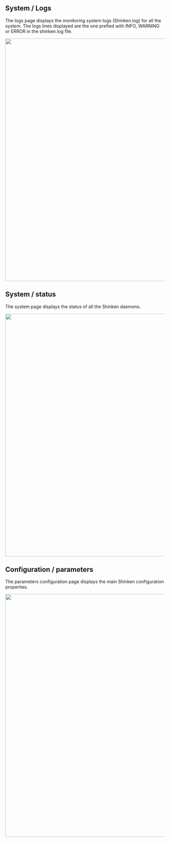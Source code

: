 ## System / Logs
The logs page displays the monitoring system logs (Shinken.log) for all the system. The logs lines displayed are the one prefied with INFO, WARNING or ERROR in the shinken.log file.


 <img src="https://raw.githubusercontent.com/wiki/shinken-monitoring/mod-webui/13.jpg" width="768">


## System / status
The system page displays the status of all the Shinken daemons.

 <img src="https://raw.githubusercontent.com/wiki/shinken-monitoring/mod-webui/12.jpg" width="768">


## Configuration / parameters
The parameters configuration page displays the main Shinken configuration properties.

 <img src="https://raw.githubusercontent.com/wiki/shinken-monitoring/mod-webui/11.jpg" width="768">



